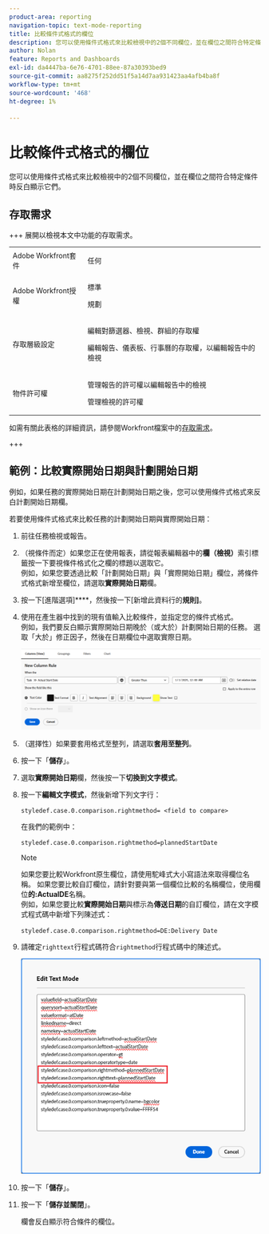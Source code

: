 ```yaml
---
product-area: reporting
navigation-topic: text-mode-reporting
title: 比較條件式格式的欄位
description: 您可以使用條件式格式來比較檢視中的2個不同欄位，並在欄位之間符合特定條件時反白顯示它們。
author: Nolan
feature: Reports and Dashboards
exl-id: da4447ba-6e76-4701-88ee-87a30393bed9
source-git-commit: aa8275f252dd51f5a14d7aa931423aa4afb4ba8f
workflow-type: tm+mt
source-wordcount: '468'
ht-degree: 1%

---
```


# 比較條件式格式的欄位

<!-- Audited: 1/2025 -->

您可以使用條件式格式來比較檢視中的2個不同欄位，並在欄位之間符合特定條件時反白顯示它們。

## 存取需求

+++ 展開以檢視本文中功能的存取需求。 

<table style="table-layout:auto"> 
 <col> 
 <col> 
 <tbody> 
  <tr> 
   <td role="rowheader">Adobe Workfront套件</td> 
   <td> <p>任何</p> </td> 
  </tr> 
  <tr> 
   <td role="rowheader">Adobe Workfront授權</td> 
   <td> 
     <p>標準</p>
     <p>規劃</p>
   </td> 
  </tr> 
  <tr> 
   <td role="rowheader">存取層級設定</td> 
   <td> <p>編輯對篩選器、檢視、群組的存取權</p> <p>編輯報告、儀表板、行事曆的存取權，以編輯報告中的檢視</p></td> 
  </tr> 
  <tr> 
   <td role="rowheader">物件許可權</td> 
   <td> <p>管理報告的許可權以編輯報告中的檢視</p> <p>管理檢視的許可權</p></td> 
  </tr> 
 </tbody> 
</table>

如需有關此表格的詳細資訊，請參閱Workfront檔案中的[存取需求](/help/quicksilver/administration-and-setup/add-users/access-levels-and-object-permissions/access-level-requirements-in-documentation.md)。

+++

## 範例：比較實際開始日期與計劃開始日期

例如，如果任務的實際開始日期在計劃開始日期之後，您可以使用條件式格式來反白計劃開始日期欄。

若要使用條件式格式來比較任務的計劃開始日期與實際開始日期：

1. 前往任務檢視或報告。
1. （視條件而定）如果您正在使用報表，請從報表編輯器中的&#x200B;**欄（檢視）**&#x200B;索引標籤按一下要視條件格式化之欄的標題以選取它。\
   例如，如果您要透過比較「計劃開始日期」與「實際開始日期」欄位，將條件式格式新增至欄位，請選取&#x200B;**實際開始日期**&#x200B;欄。

1. 按一下[進階選項]****，然後按一下[新增此資料行的&#x200B;**規則]**。

1. 使用在產生器中找到的現有值輸入比較條件，並指定您的條件式格式。\
   例如，我們要反白顯示實際開始日期晚於（或大於）計劃開始日期的任務。 選取「大於」修正因子，然後在日期欄位中選取實際日期。

   ![實際開始日期的條件式格式](assets/cond-format-1-350x84.png)

1. （選擇性）如果要套用格式至整列，請選取&#x200B;**套用至整列**。
1. 按一下「**儲存**」。

1. 選取&#x200B;**實際開始日期**&#x200B;欄，然後按一下&#x200B;**切換到文字模式**。

1. 按一下&#x200B;**編輯文字模式**，然後新增下列文字行：

   ```
   styledef.case.0.comparison.rightmethod= <field to compare>
   ```

   在我們的範例中：

   ```
   styledef.case.0.comparison.rightmethod=plannedStartDate
   ```

   >[!NOTE]
   >
   >如果您要比較Workfront原生欄位，請使用駝峰式大小寫語法來取得欄位名稱。 如果您要比較自訂欄位，請針對要與第一個欄位比較的名稱欄位，使用欄位&#x200B;**的:ActualDE**&#x200B;名稱。\
   >例如，如果您要比較&#x200B;**實際開始日期**&#x200B;與標示為&#x200B;**傳送日期**&#x200B;的自訂欄位，請在文字模式程式碼中新增下列陳述式：
   >
   >`styledef.case.0.comparison.rightmethod=DE:Delivery Date`

1. 請確定`righttext`行程式碼符合`rightmethod`行程式碼中的陳述式。

   ![條件式格式](assets/cond-format-2-350x171.png)

1. 按一下「**儲存**」。
1. 按一下「**儲存並關閉**」。

   欄會反白顯示符合條件的欄位。
